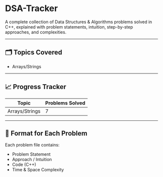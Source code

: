 # DSA-Tracker
A complete collection of Data Structures &amp; Algorithms problems solved in C++, explained with problem statements, intuition, step-by-step approaches, and complexities.

---

## 🗂️ Topics Covered
- Arrays/Strings
  
---

## 📈 Progress Tracker
| Topic | Problems Solved |
|--------|-----------------|
| Arrays/Strings | 7 |

---

## 🧩 Format for Each Problem
Each problem file contains:
- Problem Statement
- Approach / Intuition
- Code (C++)
- Time & Space Complexity
